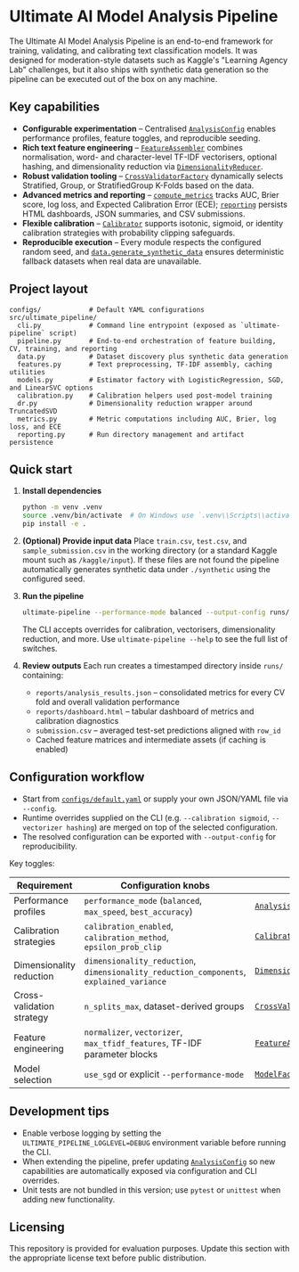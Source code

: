 # Ultimate AI Model Analysis Pipeline

The Ultimate AI Model Analysis Pipeline is an end-to-end framework for training, validating, and calibrating text classification models. It was designed for moderation-style datasets such as Kaggle's "Learning Agency Lab" challenges, but it also ships with synthetic data generation so the pipeline can be executed out of the box on any machine.

## Key capabilities

- **Configurable experimentation** – Centralised [`AnalysisConfig`](src/ultimate_pipeline/config.py) enables performance profiles, feature toggles, and reproducible seeding.
- **Rich text feature engineering** – [`FeatureAssembler`](src/ultimate_pipeline/features.py) combines normalisation, word- and character-level TF-IDF vectorisers, optional hashing, and dimensionality reduction via [`DimensionalityReducer`](src/ultimate_pipeline/dr.py).
- **Robust validation tooling** – [`CrossValidatorFactory`](src/ultimate_pipeline/cv.py) dynamically selects Stratified, Group, or StratifiedGroup K-Folds based on the data.
- **Advanced metrics and reporting** – [`compute_metrics`](src/ultimate_pipeline/metrics.py) tracks AUC, Brier score, log loss, and Expected Calibration Error (ECE); [`reporting`](src/ultimate_pipeline/reporting.py) persists HTML dashboards, JSON summaries, and CSV submissions.
- **Flexible calibration** – [`Calibrator`](src/ultimate_pipeline/calibration.py) supports isotonic, sigmoid, or identity calibration strategies with probability clipping safeguards.
- **Reproducible execution** – Every module respects the configured random seed, and [`data.generate_synthetic_data`](src/ultimate_pipeline/data.py) ensures deterministic fallback datasets when real data are unavailable.

## Project layout

```
configs/            # Default YAML configurations
src/ultimate_pipeline/
  cli.py            # Command line entrypoint (exposed as `ultimate-pipeline` script)
  pipeline.py       # End-to-end orchestration of feature building, CV, training, and reporting
  data.py           # Dataset discovery plus synthetic data generation
  features.py       # Text preprocessing, TF-IDF assembly, caching utilities
  models.py         # Estimator factory with LogisticRegression, SGD, and LinearSVC options
  calibration.py    # Calibration helpers used post-model training
  dr.py             # Dimensionality reduction wrapper around TruncatedSVD
  metrics.py        # Metric computations including AUC, Brier, log loss, and ECE
  reporting.py      # Run directory management and artifact persistence
```

## Quick start

1. **Install dependencies**
   ```bash
   python -m venv .venv
   source .venv/bin/activate  # On Windows use `.venv\\Scripts\\activate`
   pip install -e .
   ```

2. **(Optional) Provide input data**
   Place `train.csv`, `test.csv`, and `sample_submission.csv` in the working directory (or a standard Kaggle mount such as `/kaggle/input`). If these files are not found the pipeline automatically generates synthetic data under `./synthetic` using the configured seed.

3. **Run the pipeline**
   ```bash
   ultimate-pipeline --performance-mode balanced --output-config runs/latest_config.json
   ```
   The CLI accepts overrides for calibration, vectorisers, dimensionality reduction, and more. Use `ultimate-pipeline --help` to see the full list of switches.

4. **Review outputs**
   Each run creates a timestamped directory inside `runs/` containing:
   - `reports/analysis_results.json` – consolidated metrics for every CV fold and overall validation performance
   - `reports/dashboard.html` – tabular dashboard of metrics and calibration diagnostics
   - `submission.csv` – averaged test-set predictions aligned with `row_id`
   - Cached feature matrices and intermediate assets (if caching is enabled)

## Configuration workflow

- Start from [`configs/default.yaml`](configs/default.yaml) or supply your own JSON/YAML file via `--config`.
- Runtime overrides supplied on the CLI (e.g. `--calibration sigmoid`, `--vectorizer hashing`) are merged on top of the selected configuration.
- The resolved configuration can be exported with `--output-config` for reproducibility.

Key toggles:

| Requirement | Configuration knobs | Implementation |
|-------------|---------------------|----------------|
| Performance profiles | `performance_mode` (`balanced`, `max_speed`, `best_accuracy`) | [`AnalysisConfig._apply_performance_mode`](src/ultimate_pipeline/config.py) |
| Calibration strategies | `calibration_enabled`, `calibration_method`, `epsilon_prob_clip` | [`Calibrator`](src/ultimate_pipeline/calibration.py) |
| Dimensionality reduction | `dimensionality_reduction`, `dimensionality_reduction_components`, `explained_variance` | [`DimensionalityReducer`](src/ultimate_pipeline/dr.py) |
| Cross-validation strategy | `n_splits_max`, dataset-derived groups | [`CrossValidatorFactory`](src/ultimate_pipeline/cv.py) |
| Feature engineering | `normalizer`, `vectorizer`, `max_tfidf_features`, TF-IDF parameter blocks | [`FeatureAssembler`](src/ultimate_pipeline/features.py) |
| Model selection | `use_sgd` or explicit `--performance-mode` | [`ModelFactory`](src/ultimate_pipeline/models.py) |

## Development tips

- Enable verbose logging by setting the `ULTIMATE_PIPELINE_LOGLEVEL=DEBUG` environment variable before running the CLI.
- When extending the pipeline, prefer updating [`AnalysisConfig`](src/ultimate_pipeline/config.py) so new capabilities are automatically exposed via configuration and CLI overrides.
- Unit tests are not bundled in this version; use `pytest` or `unittest` when adding new functionality.

## Licensing

This repository is provided for evaluation purposes. Update this section with the appropriate license text before public distribution.
